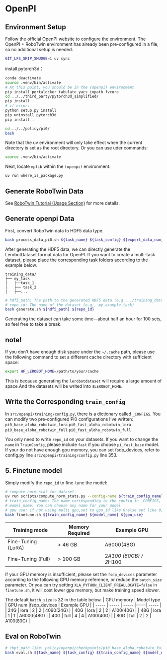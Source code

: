 # OpenPI
## Environment Setup
   
Follow the official OpenPI website to configure the environment. The OpenPI + RoboTwin environment has already been pre-configured in a file, so no additional setup is needed.

```bash
GIT_LFS_SKIP_SMUDGE=1 uv sync
```
install pytorch3d：
```bash
conda deactivate
source .venv/bin/activate
# At this point, you should be in the (openpi) environment
pip install portalocker tabulate yacs iopath fvcore
cd ../../third_party/pytorch3d_simplified/
pip install .
# if error:
python setup.py install
pip uninstall pytorch3d
pip install .

cd ../../policy/pi0/
bash
```
Note that the uv environment will only take effect when the current directory is set as the root directory.
Or you can use uder commands:
```bash
source .venv/bin/activate
```

Next, locate `mplib` within the `(openpi)` environment:
```bash
uv run where_is_package.py
```

## Generate RoboTwin Data
See [RoboTwin Tutorial (Usage Section)](https://robotwin-platform.github.io/doc/usage/collect-data.html) for more details.

## Generate openpi Data
First, convert RoboTwin data to HDF5 data type.
``` bash
bash process_data_pi0.sh ${task_name} ${task_config} ${expert_data_num}
```

After generating the HDF5 data, we can directly generate the LerobotDataset format data for OpenPI.
If you want to create a multi-task dataset, please place the corresponding task folders according to the example below.

```
training_data/  
├── my_task
|   ├──task_1
|   ├── task_2 
|   ├──...
```

```bash
# hdf5_path: The path to the generated HDF5 data (e.g., ./training_data/my_task/)
# repo_id: The name of the dataset (e.g., my_example_task)
bash generate.sh ${hdf5_path} ${repo_id}
```

Generating the dataset can take some time—about half an hour for 100 sets, so feel free to take a break.

## note!
If you don't have enough disk space under the `~/.cache` path, please use the following command to set a different cache directory with sufficient space:
```bash
export HF_LEROBOT_HOME=/path/to/your/cache
```

This is because generating the `lerobotdataset` will require a large amount of space.And the datasets will be writed into `$LEROBOT_HOME`.

## Write the Corresponding `train_config`
In `src/openpi/training/config.py`, there is a dictionary called `_CONFIGS`. You can modify two pre-configured PI0 configurations I’ve written:
`pi0_base_aloha_robotwin_lora` 
`pi0_fast_aloha_robotwin_lora`
`pi0_base_aloha_robotwin_full`
`pi0_fast_aloha_robotwin_full`

You only need to write `repo_id`  on your datasets.
If you want to change the `name` in `TrainConfig`, please include `fast` if you choose `pi_fast_base` model.
If your do not have enough gpu memory, you can set fsdp_devices, refer to config.py line `src/openpi/training/config.py` line 353.

## 5. Finetune model
Simply modify the `repo_id` to fine-tune the model:
```bash
# compute norm_stat for dataset
uv run scripts/compute_norm_stats.py --config-name ${train_config_name}
# train_config_name: The name corresponding to the config in _CONFIGS, such as pi0_base_aloha_full
# model_name: You can choose any name for your model
# gpu_use: if not using multi gpu,set to gpu_id like 0;else set like 0,1,2,3
bash finetune.sh ${train_config_name} ${model_name} ${gpu_use}
```

| Training mode | Memory Required | Example GPU        |
| ------------------ | --------------- | ------------------ |
| Fine-Tuning (LoRA) | > 46 GB       | A6000(48G)           |
| Fine-Tuning (Full) | > 100 GB         | 2*A100 (80GB) / 2*H100 |

If your GPU memory is insufficient, please set the `fsdp_devices` parameter according to the following GPU memory reference, or reduce the `batch_size` parameter.
Or you can try setting `XLA_PYTHON_CLIENT_PREALLOCATE=false` in `finetune.sh`, it will cost lower gpu memory, but make training speed slower.

The default `batch_size` is 32 in the table below.
| GPU memory | Model type | GPU num |fsdp_devices | Example GPU |
| ----- | ----- | ----- |-----| ----- |
|  24G | lora | 2 | 2 | 4090(24G)  |
|  40G | lora | 2 | 2 | A100(40G)  |
|  48G | lora | 1 | 1 | A6000(48G) |
|  40G | full | 4 | 4 | A100(40G)  |
|  80G | full | 2 | 2 | A100(80G)  |

## Eval on RoboTwin

```bash
# ckpt_path like: policy/openpi/checkpoints/pi0_base_aloha_robotwin_full/my_task/30000
bash eval.sh ${task_name} ${task_config} ${train_config_name} ${model_name} ${seed} ${gpu_id}
```

